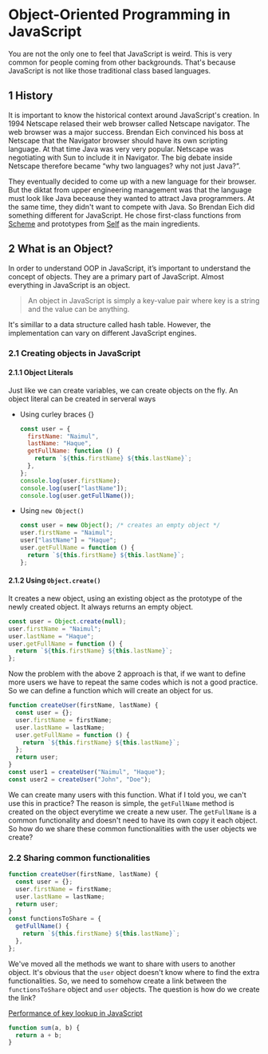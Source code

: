 # Object-Oriented Programming in JavaScript

You are not the only one to feel that JavaScript is weird. This is very common for people coming from other backgrounds. That's because JavaScript is not like those traditional class based languages.

## 1 History

It is important to know the historical context around JavaScript's creation. In 1994 Netscape relased their web browser called Netscape navigator. The web browser was a major success. Brendan Eich convinced his boss at Netscape that the Navigator browser should have its own scripting language. At that time Java was very very popular. Netscape was negotiating with Sun to include it in Navigator. The big debate inside Netscape therefore became “why two languages? why not just Java?”.

They eventually decided to come up with a new language for their browser. But the diktat from upper engineering management was that the language must look like Java beceause they wanted to attract Java programmers. At the same time, they didn't want to compete with Java. So Brendan Eich did something different for JavaScript. He chose first-class functions from [Scheme](<https://en.wikipedia.org/wiki/Scheme_(programming_language)>) and prototypes from [Self](<https://en.wikipedia.org/wiki/Self_(programming_language)>) as the main ingredients.

## 2 What is an Object?

In order to understand OOP in JavaScript, it’s important to understand the concept of objects. They are a primary part of JavaScript. Almost everything in JavaScript is an object.

> An object in JavaScript is simply a key-value pair where key is a string and the value can be anything.

It's simillar to a data structure called hash table. However, the implementation can vary on different JavaScript engines.

### 2.1 Creating objects in JavaScript

#### 2.1.1 Object Literals

Just like we can create variables, we can create objects on the fly. An object literal can be created in serveral ways

- Using curley braces {}

  ```js
  const user = {
    firstName: "Naimul",
    lastName: "Haque",
    getFullName: function () {
      return `${this.firstName} ${this.lastName}`;
    },
  };
  console.log(user.firstName);
  console.log(user["lastName"]);
  console.log(user.getFullName());
  ```

- Using `new Object()`
  ```js
  const user = new Object(); /* creates an empty object */
  user.firstName = "Naimul";
  user["lastName"] = "Haque";
  user.getFullName = function () {
    return `${this.firstName} ${this.lastName}`;
  };
  ```

#### 2.1.2 Using `Object.create()`

It creates a new object, using an existing object as the prototype of the newly created object. It always returns an empty object.

```js
const user = Object.create(null);
user.firstName = "Naimul";
user.lastName = "Haque";
user.getFullName = function () {
  return `${this.firstName} ${this.lastName}`;
};
```

Now the problem with the above 2 approach is that, if we want to define more users we have to repeat the same codes which is not a good practice. So we can define a function which will create an object for us.

```js
function createUser(firstName, lastName) {
  const user = {};
  user.firstName = firstName;
  user.lastName = lastName;
  user.getFullName = function () {
    return `${this.firstName} ${this.lastName}`;
  };
  return user;
}
const user1 = createUser("Naimul", "Haque");
const user2 = createUser("John", "Doe");
```

We can create many users with this function. What if I told you, we can't use this in practice? The reason is simple, the `getFullName` method is created on the object everytime we create a new user. The `getFullName` is a common functionality and doesn't need to have its own copy it each object. So how do we share these common functionalities with the user objects we create?

### 2.2 Sharing common functionalities

```js
function createUser(firstName, lastName) {
  const user = {};
  user.firstName = firstName;
  user.lastName = lastName;
  return user;
}
const functionsToShare = {
  getFullName() {
    return `${this.firstName} ${this.lastName}`;
  },
};
```

We've moved all the methods we want to share with users to another object. It's obvious that the `user` object doesn't know where to find the extra functionalities. So, we need to somehow create a link between the `functionsToShare` object and `user` objects. The question is how do we create the link?

<!-- #### 2.2.1 Introducing `__proto__` -->

<!-- ### 2.2 Introduction to prototypes

#### 2.2.1 Functions are objects
Before we dive into understanding prototypes, we need to understand that functions are objects behind the scene.

### 2.3 Readings -->

[Performance of key lookup in JavaScript](https://stackoverflow.com/questions/7700987/performance-of-key-lookup-in-javascript-object)

```js
function sum(a, b) {
  return a + b;
}
```
